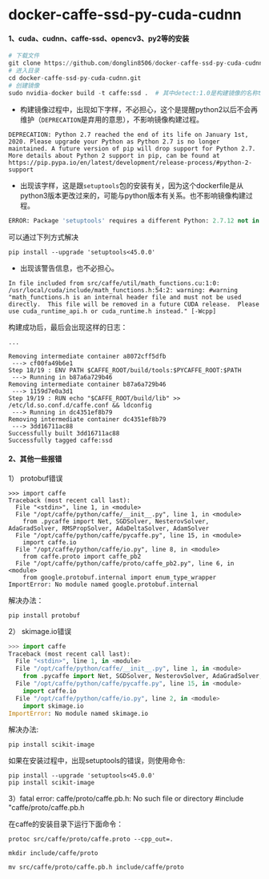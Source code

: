 # docker-caffe-ssd-py-cuda-cudnn

#### 1、cuda、cudnn、caffe-ssd、opencv3、py2等的安装


```python
# 下载文件
git clone https://github.com/donglin8506/docker-caffe-ssd-py-cuda-cudnn.git
# 进入目录
cd docker-caffe-ssd-py-cuda-cudnn.git
# 创建镜像
sudo nvidia-docker build -t caffe:ssd .  # 其中detect:1.0是构建镜像的名称tag
```
- 构建镜像过程中，出现如下字样，不必担心，这个是提醒python2以后不会再维护（`DEPRECATION`是弃用的意思），不影响镜像构建过程。
```
DEPRECATION: Python 2.7 reached the end of its life on January 1st, 2020. Please upgrade your Python as Python 2.7 is no longer maintained. A future version of pip will drop support for Python 2.7. More details about Python 2 support in pip, can be found at https://pip.pypa.io/en/latest/development/release-process/#python-2-support
```
- 出现该字样，这是跟`setuptools`包的安装有关，因为这个dockerfile是从python3版本更改过来的，可能与python版本有关系。也不影响镜像构建过程。
```python
ERROR: Package 'setuptools' requires a different Python: 2.7.12 not in '>=3.5'
```

可以通过下列方式解决

```
pip install --upgrade 'setuptools<45.0.0'
```

- 出现该警告信息，也不必担心。
```
In file included from src/caffe/util/math_functions.cu:1:0:
/usr/local/cuda/include/math_functions.h:54:2: warning: #warning "math_functions.h is an internal header file and must not be used directly.  This file will be removed in a future CUDA release.  Please use cuda_runtime_api.h or cuda_runtime.h instead." [-Wcpp]
```

构建成功后，最后会出现这样的日志：
```
...

Removing intermediate container a8072cff5dfb
 ---> cf00fa49b6e1
Step 18/19 : ENV PATH $CAFFE_ROOT/build/tools:$PYCAFFE_ROOT:$PATH
 ---> Running in b87a6a729b46
Removing intermediate container b87a6a729b46
 ---> 1159d7e0a3d1
Step 19/19 : RUN echo "$CAFFE_ROOT/build/lib" >> /etc/ld.so.conf.d/caffe.conf && ldconfig
 ---> Running in dc4351ef8b79
Removing intermediate container dc4351ef8b79
 ---> 3dd16711ac88
Successfully built 3dd16711ac88
Successfully tagged caffe:ssd
```
#### 2、其他一些报错

1） protobuf错误
```
>>> import caffe
Traceback (most recent call last):
  File "<stdin>", line 1, in <module>
  File "/opt/caffe/python/caffe/__init__.py", line 1, in <module>
    from .pycaffe import Net, SGDSolver, NesterovSolver, AdaGradSolver, RMSPropSolver, AdaDeltaSolver, AdamSolver
  File "/opt/caffe/python/caffe/pycaffe.py", line 15, in <module>
    import caffe.io
  File "/opt/caffe/python/caffe/io.py", line 8, in <module>
    from caffe.proto import caffe_pb2
  File "/opt/caffe/python/caffe/proto/caffe_pb2.py", line 6, in <module>
    from google.protobuf.internal import enum_type_wrapper
ImportError: No module named google.protobuf.internal
```
解决办法：
```
pip install protobuf
```

2） skimage.io错误
```python
>>> import caffe
Traceback (most recent call last):
  File "<stdin>", line 1, in <module>
  File "/opt/caffe/python/caffe/__init__.py", line 1, in <module>
    from .pycaffe import Net, SGDSolver, NesterovSolver, AdaGradSolver, RMSPropSolver, AdaDeltaSolver, AdamSolver
  File "/opt/caffe/python/caffe/pycaffe.py", line 15, in <module>
    import caffe.io
  File "/opt/caffe/python/caffe/io.py", line 2, in <module>
    import skimage.io
ImportError: No module named skimage.io
```
解决办法:
```
pip install scikit-image
```
如果在安装过程中，出现setuptools的错误，则使用命令:
```
pip install --upgrade 'setuptools<45.0.0'
pip install scikit-image
```

3）fatal error: caffe/proto/caffe.pb.h: No such file or directory #include "caffe/proto/caffe.pb.h

在caffe的安装目录下运行下面命令：

```
protoc src/caffe/proto/caffe.proto --cpp_out=.

mkdir include/caffe/proto

mv src/caffe/proto/caffe.pb.h include/caffe/proto
```



